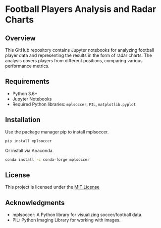 # Football Players Analysis and Radar Charts

## Overview
This GitHub repository contains Jupyter notebooks for analyzing football player data and representing the results in the form of radar charts. The analysis covers players from different positions, comparing various performance metrics.

## Requirements
- Python 3.6+
- Jupyter Notebooks
- Required Python libraries: `mplsoccer`, `PIL`, `matplotlib.pyplot`

## Installation
Use the package manager pip to install mplsoccer.
```bash
pip install mplsoccer
```
Or install via Anaconda.
```bash
conda install -c conda-forge mplsoccer
```
## License
This project is licensed under the [MIT License](LICENSE)

## Acknowledgments
- mplsoccer: A Python library for visualizing soccer/football data.
- PIL: Python Imaging Library for working with images.

